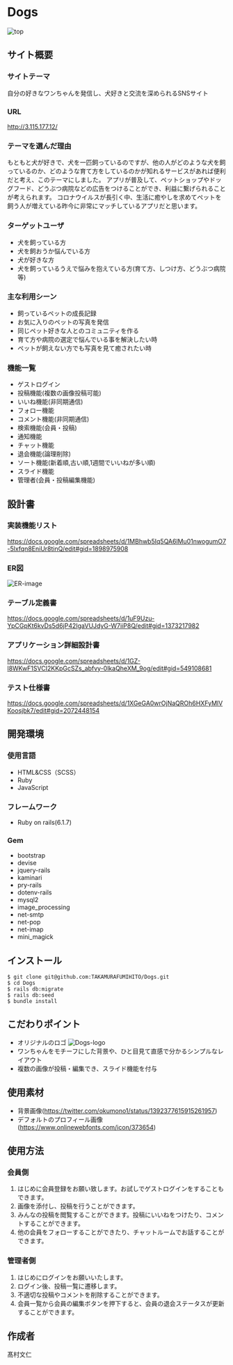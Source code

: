 # Dogs
![top](https://user-images.githubusercontent.com/108682238/197973024-35ec3f31-dbcc-4bdc-ac58-5a5465a6cadf.png)

## サイト概要

### サイトテーマ
自分の好きなワンちゃんを発信し、犬好きと交流を深められるSNSサイト

### URL
http://3.115.177.12/

### テーマを選んだ理由
もともと犬が好きで、犬を一匹飼っているのですが、他の人がどのような犬を飼っているのか、どのような育て方をしているのかが知れるサービスがあれば便利だと考え、このテーマにしました。
アプリが普及して、ペットショップやドッグフード、どうぶつ病院などの広告をつけることができ、利益に繋げられることが考えられます。
コロナウイルスが長引く中、生活に癒やしを求めてペットを飼う人が増えている昨今に非常にマッチしているアプリだと思います。

### ターゲットユーザ
- 犬を飼っている方
- 犬を飼おうか悩んでいる方
- 犬が好きな方
- 犬を飼っているうえで悩みを抱えている方(育て方、しつけ方、どうぶつ病院等)

### 主な利用シーン
- 飼っているペットの成長記録
- お気に入りのペットの写真を発信
- 同じペット好きな人とのコミュニティを作る
- 育て方や病院の選定で悩んでいる事を解決したい時
- ペットが飼えない方でも写真を見て癒されたい時

### 機能一覧
- ゲストログイン
- 投稿機能(複数の画像投稿可能)
- いいね機能(非同期通信)
- フォロー機能
- コメント機能(非同期通信)
- 検索機能(会員・投稿)
- 通知機能
- チャット機能
- 退会機能(論理削除)
- ソート機能(新着順,古い順,1週間でいいねが多い順)
- スライド機能
- 管理者(会員・投稿編集機能)

## 設計書

### 実装機能リスト
https://docs.google.com/spreadsheets/d/1MBhwb5Iq5QA6lMu01nwogumO7-5lxfqn8EniUr8tinQ/edit#gid=1898975908

### ER図
![ER-image](https://user-images.githubusercontent.com/108682238/197973135-51f05f11-ad05-4796-9c43-c7e596feccc8.png)

### テーブル定義書
https://docs.google.com/spreadsheets/d/1uF9Uzu-YpCGpKt6kvDs5d6jP42IgaVUJdyG-W7iiP8Q/edit#gid=1373217982

### アプリケーション詳細設計書
https://docs.google.com/spreadsheets/d/1GZ-l8WKwF1SVCI2KKpGcSZs_abfvy-0lkaQheXM_9og/edit#gid=549108681

### テスト仕様書
https://docs.google.com/spreadsheets/d/1XGeGA0wrOjNaQROh6HXFyMlVKoosjbk7/edit#gid=2072448154

## 開発環境

### 使用言語
- HTML&CSS（SCSS）
- Ruby
- JavaScript

### フレームワーク
- Ruby on rails(6.1.7)

### Gem
- bootstrap
- devise
- jquery-rails
- kaminari
- pry-rails
- dotenv-rails
- mysql2
- image_processing
- net-smtp
- net-pop
- net-imap
- mini_magick

## インストール
~~~
$ git clone git@github.com:TAKAMURAFUMIHITO/Dogs.git
$ cd Dogs
$ rails db:migrate
$ rails db:seed
$ bundle install
~~~

## こだわりポイント
- オリジナルのロゴ
![Dogs-logo](https://user-images.githubusercontent.com/108682238/197972840-66479a9e-ea6f-449e-bf68-43a01c500f5b.png)
- ワンちゃんをモチーフにした背景や、ひと目見て直感で分かるシンプルなレイアウト
- 複数の画像が投稿・編集でき、スライド機能を付与

## 使用素材
- 背景画像(https://twitter.com/okumono1/status/1392377615915261957)
- デフォルトのプロフィール画像(https://www.onlinewebfonts.com/icon/373654)

## 使用方法

### 会員側
1. はじめに会員登録をお願い致します。お試しでゲストログインをすることもできます。
2. 画像を添付し、投稿を行うことができます。
3. みんなの投稿を閲覧することができます。投稿にいいねをつけたり、コメントすることができます。
4. 他の会員をフォローすることができたり、チャットルームでお話することができます。

### 管理者側
1. はじめにログインをお願いいたします。
2. ログイン後、投稿一覧に遷移します。
3. 不適切な投稿やコメントを削除することができます。
4. 会員一覧から会員の編集ボタンを押下すると、会員の退会ステータスが更新することができます。

## 作成者
髙村文仁
